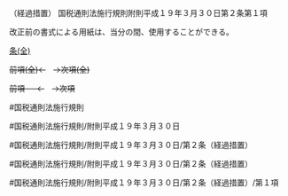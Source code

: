 （経過措置）
国税通則法施行規則附則平成１９年３月３０日第２条第１項

改正前の書式による用紙は、当分の間、使用することができる。

[条(全)](国税通則法施行規則附則平成１９年３月３０日第２条_.md)

~~前項(全)←~~　~~→次項(全)~~

~~前項 　 ←~~　~~→次項~~



#国税通則法施行規則

#国税通則法施行規則/附則平成１９年３月３０日

#国税通則法施行規則/附則平成１９年３月３０日/第２条（経過措置）

#国税通則法施行規則/附則平成１９年３月３０日/第２条（経過措置）

#国税通則法施行規則/附則平成１９年３月３０日/第２条（経過措置）/第１項

